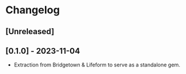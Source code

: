 # Changelog

## [Unreleased]

## [0.1.0] - 2023-11-04

- Extraction from Bridgetown & Lifeform to serve as a standalone gem.
